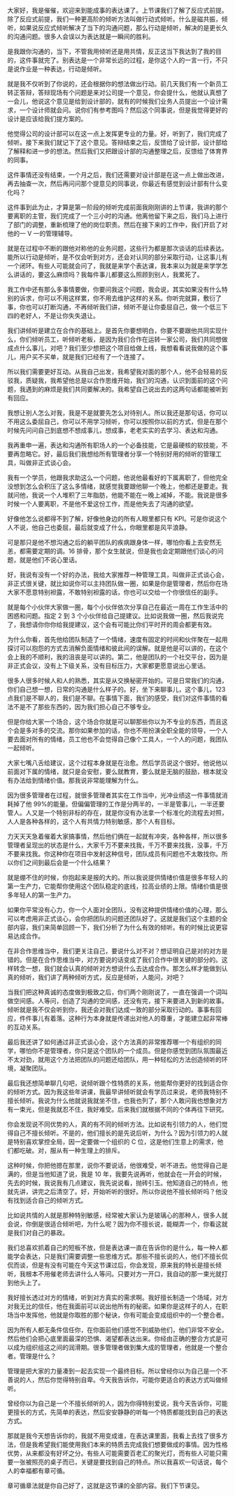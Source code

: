 大家好，我是催催，欢迎来到能成事的表达课了。上节课我们了解了反应式前提。除了反应式前提，我们一种更高阶的倾听方法叫做行动式倾听。什么是磁共振，倾听，如果说反应式倾听解决了当下的沟通问题，那么行动是倾听，解决的是更长久的沟通问题。很多人会误以为表达就是一瞬间的胜利。

是我跟你沟通的，当下，不管我用倾听还是用共情，反正这当下我达到了我的目的，这件事就完了。别表达是一个非常长远的过程，是你这个人的一言一行，不只是说作业是一种表达，行动是倾听。

就是我不仅听到了你说的，还会根据你的想法做出行动。前几天我们有一个新员工转正答辩，答辩现场有个问题是来对公司提一个意见，你会提什么，他就认真想了一会儿，他说这个意见是给到设计部的，就有的时候我们业务人员提出一个设计需求，一个设计师就会问。说你们有参考图吗？然后这个同事说，但是我觉得更好的设计是应该给我们提方案的。

他觉得公司的设计部可以在这一点上发挥更专业的力量。好，听到了，我们完成了倾听。接下来我们就记下了这个意见。答辩结束之后，反馈给了设计部，设计部给了解释和进一步的想法。然后我们又把跟设计部的沟通整理之后，反馈给了体育界的同事。

这件事情还没有结束，一个月之后，我们还需要对设计部是在这一点上做出改进，再去抽查一次，然后再问问那个提意见的同事说，你最近有感觉到设计部有什么变化吗？

这件事到此为止，才算是第一阶段的倾听完成前面我刚刚讲的上节课，我讲的那个要离职的主管，我们完成了一个三小时的沟通。他离他留下来之后，我们马上进行了部门的调整，重新梳理了他的岗位职责。然后在接下来的工作中，我们开启了对他的一 V 一的管理辅导。

就是在过程中不断的跟他对称他的业务问题，这些行为都是那次谈话的后续表达。能所以行动是倾听，是不仅会听到对方，还会对认同的部分采取行动，让这事儿有一个闭环。有些人可能就会问了，我就是来学个表达课，我本来以为就是来学学怎么讲话的，要这么麻烦吗？我每件事儿都要这么照顾到别人，我累死了。

我工作中还有那么多事情要做，你要问我这个问题，我会说，其实如果没有什么特别的诉求，你可以不用这样累，你不用去维护这样的关系。你听完就算，敷衍了事，你也可以打断沟通，不再倾听我们讲，倾听不是让你委屈自己，做一个低三下四的老好人，不是让你失失退让。

我们讲倾听是建立在合作的基础上。是首先你要想明白，你要不要跟他共同实现什么，你们倾听员工，听倾听老板，是因为我们合作在运转一家公司，我们共同想做成点什么事儿，对吧？我们至少想把这个项目给做上线，我想看看说我做的这个事儿，用户买不买单，就是我们已经有了一个连接了。

所以我们需要更好互动。从我自己出发，我希望我对面的那个人，他不会轻易的反驳我，质疑我，我希望他总是以合作思维开始，我们的沟通，认识到面前的这个问题，我遇到的麻烦是我们共同要解决的。我希望自己说出去的这两句话都能被听到有回应。

我想让别人怎么对我，我是不是就要先怎么对待别人。所以我还是那句话，你可以不用这么委屈自己，你可以不用学习倾听，你可以按照你以前的方式，但是在那个时候先问问自己到底想不想成事儿，想成事，老老实实的去学习、表达和沟通。

我再重申一遍，表达和沟通所有职场人的一个必备技能，它是最硬核的软技能，不要再忽略它。好，最后我们我想给所有管理者分享一个特别好用的倾听的管理工具，叫做非正式谈心会。

我有一个学员，他跟我求助这么一个问题，他说他最看好的下属离职了，但他完全没想到怎么会积压了这么多情绪，就感觉我要跟他聊一个晚上，他都还是要走。我就问他，我说一个人堆积了三年脂肪，他能不能在一晚上减掉，不能。我说是很多时候一个人要离职，不是他不爱这份工作，而是他失去了沟通的欲望。

好像他怎么说都得不到了解，好像他身边的所有人眼里都只有 KPI。可是你说这个人不说，他自己也委屈，最后就变成了什么，你眼里都是风平浪静。

可是那只是他不想沟通之后的躺平团队的疾病跟身体一样，哪怕你看上去安然无恙，都需要定期的调。16 排骨，那个女生就说，但是我也会定期跟他们谈心的问题，就是他们不说心里话。

好，我说有没有一个好的办法，我给大家推荐一种管理工具，叫做非正式谈心会，非正式很关键，就比如说你可以主持团队做一圈，如果是你是管理者，然后你在场大家不愿意特别袒露，不敢特别袒露的话，你也可以交给一个你很信任的副手。

就是每个小伙伴大家做一圈，每个小伙伴依次分享自己在最近一周在工作生活中的困惑和问题。指定 2 到 3 个小伙伴给自己提建议。比如说我做一圈，然后我说完了，我想请你你你给我提建议，这个会有可能比你们平时开的周会都更有效。

为什么你看，首先他给团队制造了一个情绪，速度有固定的时间和伙伴聚在一起用探讨可以抱怨的方式去消解负面情绪和彼此间的误解。就是他是可以讲的，在这个会上我的不顺利，我的沮丧是可以讲的。第二，他是团队的一个社交平台，因为是非正式会议，没有上下级关系，没有目标压力，大家都更愿意说出心里话。

很多人很多时候人和人的熟悉，其实是从交换秘密开始的。可是日常我们的沟通，你们自己想一想，日常的沟通是什么样子的。好，坐下来聊事儿，这个事儿，123 点我们是不聊人的，我们是不聊。在事情下面，我们的感受，我们对这件事情的看法不是不了那些东西的，因为我们担心自己不够专业。

但是你给大家一个场合，这个场合你就是可以聊那些你以为不专业的东西，而且这个会是多对多的交流。那你如果参加的话，你也不用扮演全职全能的领导，一个人要去面对所有的情绪，员工他也不会觉得自己像个工具人，一个人的问题，我团队一起倾听。

大家七嘴八舌给建议，这个过程本身就是在治愈。然后学员说这个很好。他说他以前面对下属的情绪，就只是会安慰，要么就教育，要么就是无脑的鼓励，根本就没有办法给到情绪价值。那我说非常能理解为什么。

因为很多管理者在过程，就很多管理者其实在工作当中，光冲业绩这一件事情就消耗掉了他 99%的能量。但偏偏管理的工作是分两半的，一半是管事儿，一半还要管人。人又是一个特别非标的存在，就是你没有办法拿一个标准化的流程去对照，人人是各种各样的，这个人有共情力特别敏感，那个人有目标。

力天天天急着催着大家搞事情，然后他们俩在一起就有冲突，各种各样，所以很多管理者呈现出的状态是什么，大家千万不要来找我，千万不要来找我，没事，千万不要来找我。你这种你在项目中发射这种信号，团队成员有问题也不太敢找你。所以你们之间到最后会是一个什么结果？

就是绷不住的时候，你抱起来是报的大的。所以我说提供情绪价值是很多年轻人的第一生产力，它能帮你使用这个团队稳定的底线，拉高业绩的上限。情绪价值是很多年轻人的第一生产力。

如果你平常没有心力，你一个人面对全团队，没有这种提供情绪价值的心理，那么可以考虑用非正式谈心，会你把团队的问题还团队好了。这就是我们这个主题的全部内容，我们来简单回顾一下，我们分析了为什么有效的倾听。有的时候比说更容易达成合作。

在非合作思维当中，我们更关注自己，要说什么对不对？想证明自己是对的对方是错的。但是在合作思维当中，对方要说的话变成了我们合作中很关键的部分的。这样转念一想，我们就会认真的倾听对方想说什么去达成合作。那怎么样才能做到认真的倾听，我们讲了两种倾听方式，反应是倾听，人能问，对吧？

当我们把这种真诚的态度做到极致之后，你们两个刚刚说了，一直在强调一个词叫做空间感。人等问，创造了沟通的空间感，还没有完，接下来要进入到新的故事。倾听就是我不仅会听到你，我还会对我们达成一致的部分采取行动的。事事有回应，件件事儿有着落。这种行为本身就是传递出对他人的尊重，才能建立起非常棒的互动关系。

最后我还讲了如何通过非正式谈心会，这个方法真的非常推荐哪一个有组织的同学，哪怕你不是管理者，你只是这个团队的一个成员。但是你感觉到团队氛围最近不太对劲，就用这个方法把团队的问题还给团队，用一种轻松的方法创造倾听的环境，凝聚团队。

最后我还想简单聊几句吧，说倾听跟个性特质的关系，他能帮你更好的找到适合你的倾听方式。因为我这些年讲课，我最早讲倾听就会有学员过来说，老师我特别不擅长倾听。我说为什么他就说我就坐不住，也我也列了，那个人敢问我也想象对方有一束光，但是我就忍不住，我好难受。后来我们就根据不同的个体再往下研究。

你会发现说不同优势的人，真的有不同的倾听方法。比如说有引领力的人，他们觉得自己不擅长倾听。不是的，他们擅长的是先说后听，为什么？因为引领力的人就是特别喜欢掌控全局，因一定要做一个组织的 C 位，这是他们生意上的需求，他们都吃破。对，服从有一种生理上的排斥。

这种时候，你把他摁在那里，说你不要说话，他很难受，听不进去。他觉得自己是满的，但是当他知道了说，我是 10 年，我要先说再听，他就会在一开会的时候，先去的时候，我说我有几点建议，我先说说看，抛砖引玉。他知道自己的特点，他就先讲，讲完之后清空了。好，开始听听的很好。所以你说他不擅长倾听吗？他没有找到适合自己的倾听方式。

比如说共情的人就是那种特别敏感，经常被大家认为是玻璃心的那种人，很多人就会说，你倒是很适合倾听吧，为什么呢？因为你不擅长说，能糊弄一个，你看这就是我们对自己的暴政。

我们总喜欢抓着自己的短板不放，但是表达课一直在告诉你的是什么，每一种人都能学会表达，只是我们需要调整一些思维方式。那些不擅长说的人，他们不擅长侃侃而谈，但是有没有可能在今天这节课过后，你会发现，原来我的特长是擅长倾听，我根本不用催老师去讲什么人等问。只要对方一开口，我自动的那一束光就打到他头上了。

我好擅长透过对方的情绪，听到对方真实的需求啊。我好擅长制造一个场域，对方对我无比的信任，他在我面前可以说出他所有的秘密。如果你是这样子的人，在职场当中发挥他，他就是你取胜的那个秘诀，你有可能会变成组织中的一个整合者。

因为所有人都无条件信任你，在你面前他们感觉不到威胁他们，他们非常不安全。然后他们会把心底里面最深的恐惧、渴望都表达出来。你经由正确的整合方式是可以成为组织组这之间的润滑期。很多管理者做到集大成的管理者，他就是一个整合者。管理是什么？

管理是把大家的力量凑到一起去实现一个最终目标。所以曾经你以为自己是一个不善说的人，然后你觉得特别自卑。今天我告诉你，可能你更适合的表达方式叫做倾听。

曾经你以为自己是一个不擅长倾听的人，因为你得特别爱说，我今天告诉你，可能更擅长的方式，先简单的表达，然后安安静静的听每一个特质都能找到自己的表达方式。

那就是我今天想告诉你的，我就不用变成谁，在表达课里面，我看上去找了很多方法，但是我希望我们能使用我们本来的特质去完成我们想要做成的事情。因为性格优势，从来都没有好坏之分。有些人可能需要百老汇的聚光灯，而有些人可能只需要一张被照亮的桌子而已，关键是要找到自己的特点。所以我喜欢一句话说，每个人的幸福都有章可循。

章可循章法就是你自己好了，这就是这节课的全部内容。我们下节课见。